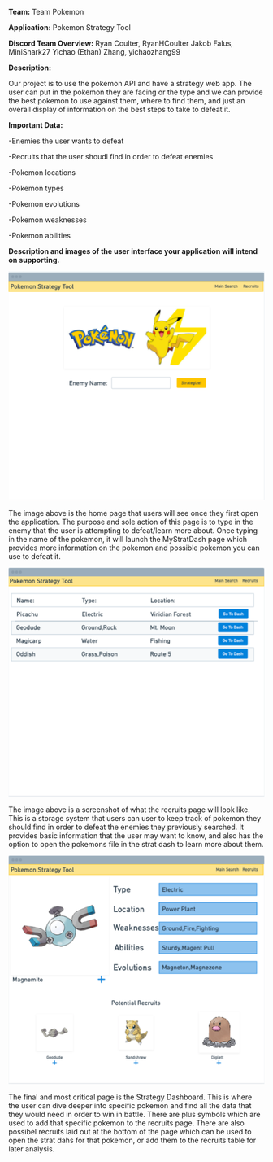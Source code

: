 **Team:** Team Pokemon

**Application:** Pokemon Strategy Tool

**Discord Team Overview:**
Ryan Coulter, RyanHCoulter
Jakob Falus, MiniShark27
Yichao (Ethan) Zhang, yichaozhang99

**Description:**

Our project is to use the pokemon API and have a strategy web app. The user can put in the pokemon they are facing or the type and we can provide the best pokemon to use against them, where to find them, and just an overall display of information on the best steps to take to defeat it.

**Important Data:**

-Enemies the user wants to defeat

-Recruits that the user shoudl find in order to defeat enemies

-Pokemon locations

-Pokemon types

-Pokemon evolutions

-Pokemon weaknesses

-Pokemon abilities


**Description and images of the user interface your application will intend on supporting.**

<img src="https://github.com/RyanHCoulter/cs326-final-TeamPokemon/blob/main/docs/MainSearch.png"/>
     
The image above is the home page that users will see once they first open the application. 
The purpose and sole action of this page is to type in the enemy that the user is attempting to defeat/learn more about.
Once typing in the name of the pokemon, it will launch the MyStratDash page which provides more information on the pokemon and possible pokemon you can  use to defeat it. 
     
<img src="https://github.com/RyanHCoulter/cs326-final-TeamPokemon/blob/main/docs/Recruits.png"/>
     
The image above is a screenshot of what the recruits page will look like.
This is a storage system that users can user to keep track of pokemon they should find in order to defeat the enemies they previously searched.
It provides basic information that the user may want to know, and also has the option to open the pokemons file in the strat dash to learn more about them.
     
<img src="https://github.com/RyanHCoulter/cs326-final-TeamPokemon/blob/main/docs/StratDash.png"/>
     
The final and most critical page is the Strategy Dashboard. 
This is where the user can dive deeper into specific pokemon and find all the data that they would need in order to win in battle.
There are plus symbols which are used to add that specific pokemon to the recruits page.
There are also possibel recruits laid out at the bottom of the page which can be used to open the strat dahs for that pokemon, or add them to the recruits table for later analysis.
